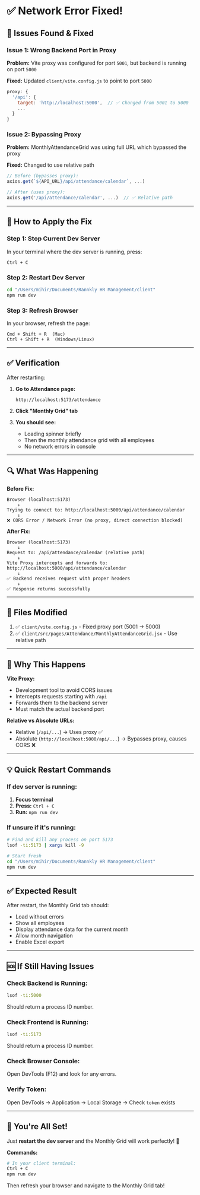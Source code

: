 # ✅ Network Error Fixed!

## 🔧 Issues Found & Fixed

### **Issue 1: Wrong Backend Port in Proxy**
**Problem:** Vite proxy was configured for port `5001`, but backend is running on port `5000`

**Fixed:** Updated `client/vite.config.js` to point to port `5000`

```javascript
proxy: {
  '/api': {
    target: 'http://localhost:5000',  // ✅ Changed from 5001 to 5000
    ...
  }
}
```

### **Issue 2: Bypassing Proxy**
**Problem:** MonthlyAttendanceGrid was using full URL which bypassed the proxy

**Fixed:** Changed to use relative path
```javascript
// Before (bypasses proxy):
axios.get(`${API_URL}/api/attendance/calendar`, ...)

// After (uses proxy):
axios.get('/api/attendance/calendar', ...)  // ✅ Relative path
```

---

## 🚀 How to Apply the Fix

### **Step 1: Stop Current Dev Server**
In your terminal where the dev server is running, press:
```
Ctrl + C
```

### **Step 2: Restart Dev Server**
```bash
cd "/Users/mihir/Documents/Rannkly HR Management/client"
npm run dev
```

### **Step 3: Refresh Browser**
In your browser, refresh the page:
```
Cmd + Shift + R  (Mac)
Ctrl + Shift + R  (Windows/Linux)
```

---

## ✅ Verification

After restarting:

1. **Go to Attendance page:**
   ```
   http://localhost:5173/attendance
   ```

2. **Click "Monthly Grid" tab**

3. **You should see:**
   - Loading spinner briefly
   - Then the monthly attendance grid with all employees
   - No network errors in console

---

## 🔍 What Was Happening

**Before Fix:**
```
Browser (localhost:5173)
    ↓
Trying to connect to: http://localhost:5000/api/attendance/calendar
    ↓
❌ CORS Error / Network Error (no proxy, direct connection blocked)
```

**After Fix:**
```
Browser (localhost:5173)
    ↓
Request to: /api/attendance/calendar (relative path)
    ↓
Vite Proxy intercepts and forwards to: http://localhost:5000/api/attendance/calendar
    ↓
✅ Backend receives request with proper headers
    ↓
✅ Response returns successfully
```

---

## 📝 Files Modified

1. ✅ `client/vite.config.js` - Fixed proxy port (5001 → 5000)
2. ✅ `client/src/pages/Attendance/MonthlyAttendanceGrid.jsx` - Use relative path

---

## 🎯 Why This Happens

**Vite Proxy:**
- Development tool to avoid CORS issues
- Intercepts requests starting with `/api`
- Forwards them to the backend server
- Must match the actual backend port

**Relative vs Absolute URLs:**
- Relative (`/api/...`) → Uses proxy ✅
- Absolute (`http://localhost:5000/api/...`) → Bypasses proxy, causes CORS ❌

---

## 💡 Quick Restart Commands

### If dev server is running:
1. **Focus terminal**
2. **Press:** `Ctrl + C`
3. **Run:** `npm run dev`

### If unsure if it's running:
```bash
# Find and kill any process on port 5173
lsof -ti:5173 | xargs kill -9

# Start fresh
cd "/Users/mihir/Documents/Rannkly HR Management/client"
npm run dev
```

---

## ✅ Expected Result

After restart, the Monthly Grid tab should:
- Load without errors
- Show all employees
- Display attendance data for the current month
- Allow month navigation
- Enable Excel export

---

## 🆘 If Still Having Issues

### Check Backend is Running:
```bash
lsof -ti:5000
```
Should return a process ID number.

### Check Frontend is Running:
```bash
lsof -ti:5173
```
Should return a process ID number.

### Check Browser Console:
Open DevTools (F12) and look for any errors.

### Verify Token:
Open DevTools → Application → Local Storage → Check `token` exists

---

## 🎉 You're All Set!

Just **restart the dev server** and the Monthly Grid will work perfectly! 🚀

**Commands:**
```bash
# In your client terminal:
Ctrl + C
npm run dev
```

Then refresh your browser and navigate to the Monthly Grid tab!

